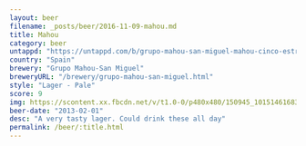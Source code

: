 ```yaml
---
layout: beer
filename: _posts/beer/2016-11-09-mahou.md
title: Mahou
category: beer
untappd: "https://untappd.com/b/grupo-mahou-san-miguel-mahou-cinco-estrellas/19579"
country: "Spain"
brewery: "Grupo Mahou-San Miguel"
breweryURL: "/brewery/grupo-mahou-san-miguel.html"
style: "Lager - Pale"
score: 9
img: https://scontent.xx.fbcdn.net/v/t1.0-0/p480x480/150945_10151461683838745_503756954_n.jpg?_nc_cat=0&oh=6ab473883247c262a7f3958e5626dace&oe=5BBF9B78
beer-date: "2013-02-01"
desc: "A very tasty lager. Could drink these all day"
permalink: /beer/:title.html
---
```

